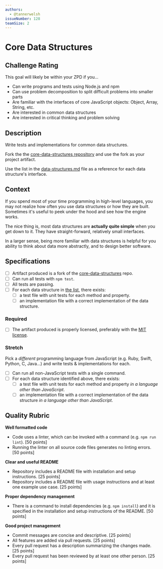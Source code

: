 ```yaml
---
authors:
  - @tannerwelsh
issueNumber: 128
teamSize: 2
---
```


# Core Data Structures

## Challenge Rating

This goal will likely be within your ZPD if you...

- Can write programs and tests using Node.js and npm
- Can use problem decomposition to split difficult problems into smaller parts
- Are familiar with the interfaces of core JavaScript objects: Object, Array, String, etc.
- Are interested in common data structures
- Are interested in critical thinking and problem solving

## Description

Write tests and implementations for common data structures.

Fork the the [core-data-structures repository][core-data-structures] and use the fork as your project artifact.

Use the list in the [data-structures.md][list-ds] file as a reference for each data structure's interface.

## Context

If you spend most of your time programming in high-level languages, you may not realize how often you use data structures or how they are built. Sometimes it's useful to peek under the hood and see how the engine works.

The nice thing is, most data structures are **actually quite simple** when you get down to it. They have straight-forward, relatively small interfaces.

In a larger sense, being more familiar with data structures is helpful for you ability to think about data more abstractly, and to design better software.

## Specifications

- [ ] Artifact produced is a fork of the [core-data-structures][core-data-structures] repo.
- [ ] Can run all tests with `npm test`.
- [ ] All tests are passing.
- [ ] For each data structure in [the list][list-ds], there exists:
  - [ ] a test file with unit tests for each method and property.
  - [ ] an implementation file with a correct implementation of the data structure.

### Required

- [ ] The artifact produced is properly licensed, preferably with the [MIT license][mit-license].

### Stretch

Pick a _different_ programming language from JavaScript (e.g. Ruby, Swift, Python, C, Java...) and write tests & implementations for each.

- [ ] Can run all non-JavaScript tests with a single command.
- [ ] For each data structure identified above, there exists:
  - [ ] a test file with unit tests for each method and property _in a language other than JavaScript_.
  - [ ] an implementation file with a correct implementation of the data structure _in a language other than JavaScript_.

## Quality Rubric

**Well formatted code**
- Code uses a linter, which can be invoked with a command (e.g. `npm run lint`). [50 points]
- Running the linter on all source code files generates no linting errors. [50 points]

**Clear and useful README**
- Repository includes a README file with installation and setup instructions. [25 points]
- Repository includes a README file with usage instructions and at least one example use case. [25 points]

**Proper dependency management**
- There is a command to install dependencies (e.g. `npm install`) and it is specified in the installation and setup instructions of the README. [50 points]

**Good project management**
- Commit messages are concise and descriptive. [25 points]
- All features are added via pull requests. [25 points]
- Every pull request has a description summarizing the changes made. [25 points]
- Every pull request has been reviewed by at least one other person. [25 points]

[mit-license]: https://opensource.org/licenses/MIT
[core-data-structures]: https://github.com/GuildCrafts/core-data-structures
[list-ds]: https://github.com/GuildCrafts/core-data-structures/blob/master/data-structures.md
